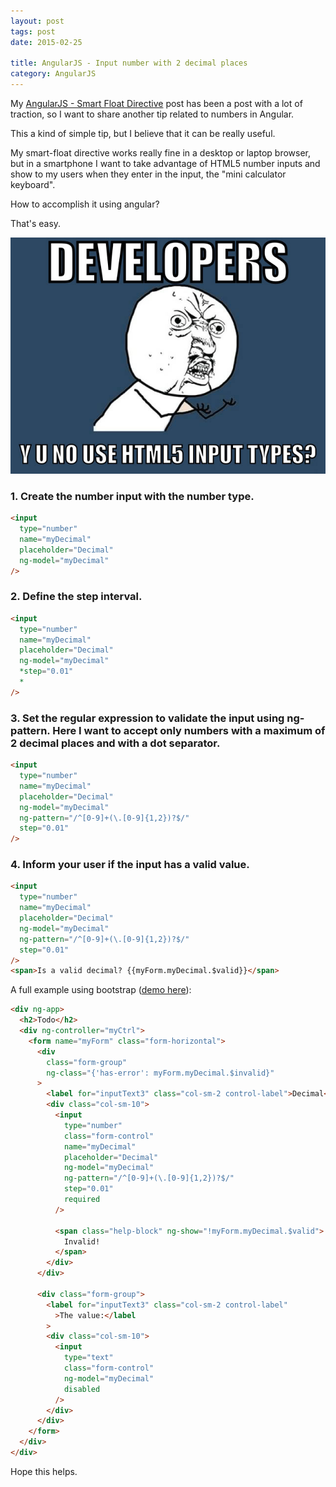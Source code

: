 ```yaml
---
layout: post
tags: post
date: 2015-02-25

title: AngularJS - Input number with 2 decimal places
category: AngularJS
---
```


My [AngularJS - Smart Float Directive](https://guiferreira.me/archive/2014/05/angularjs-smart-float-directive/) post has been a post with a lot of traction, so I want to share another tip related to numbers in Angular.

This a kind of simple tip, but I believe that it can be really useful.

My smart-float directive works really fine in a desktop or laptop browser, but in a smartphone I want to take advantage of HTML5 number inputs and show to my users when they enter in the input, the "mini calculator keyboard".

How to accomplish it using angular?

That's easy.

[![meme](/images/angularjs-input-number-with-two-decimal-places-meme.jpg)](http://www.deque.com/blog/accessible-client-side-form-validation-html5/)

### 1. Create the number input with the number type.

```html
<input
  type="number"
  name="myDecimal"
  placeholder="Decimal"
  ng-model="myDecimal"
/>
```

### 2. Define the step interval.

```html
<input
  type="number"
  name="myDecimal"
  placeholder="Decimal"
  ng-model="myDecimal"
  *step="0.01"
  *
/>
```

### 3. Set the regular expression to validate the input using ng-pattern. Here I want to accept only numbers with a maximum of 2 decimal places and with a dot separator.

```html
<input
  type="number"
  name="myDecimal"
  placeholder="Decimal"
  ng-model="myDecimal"
  ng-pattern="/^[0-9]+(\.[0-9]{1,2})?$/"
  step="0.01"
/>
```

### 4. Inform your user if the input has a valid value.

```html
<input
  type="number"
  name="myDecimal"
  placeholder="Decimal"
  ng-model="myDecimal"
  ng-pattern="/^[0-9]+(\.[0-9]{1,2})?$/"
  step="0.01"
/>
<span>Is a valid decimal? {{myForm.myDecimal.$valid}}</span>
```

A full example using bootstrap ([demo here](http://jsfiddle.net/gsferreira/Lsv9f0b0/)):

```html
<div ng-app>
  <h2>Todo</h2>
  <div ng-controller="myCtrl">
    <form name="myForm" class="form-horizontal">
      <div
        class="form-group"
        ng-class="{'has-error': myForm.myDecimal.$invalid}"
      >
        <label for="inputText3" class="col-sm-2 control-label">Decimal</label>
        <div class="col-sm-10">
          <input
            type="number"
            class="form-control"
            name="myDecimal"
            placeholder="Decimal"
            ng-model="myDecimal"
            ng-pattern="/^[0-9]+(\.[0-9]{1,2})?$/"
            step="0.01"
            required
          />

          <span class="help-block" ng-show="!myForm.myDecimal.$valid">
            Invalid!
          </span>
        </div>
      </div>

      <div class="form-group">
        <label for="inputText3" class="col-sm-2 control-label"
          >The value:</label
        >
        <div class="col-sm-10">
          <input
            type="text"
            class="form-control"
            ng-model="myDecimal"
            disabled
          />
        </div>
      </div>
    </form>
  </div>
</div>
```

Hope this helps.
